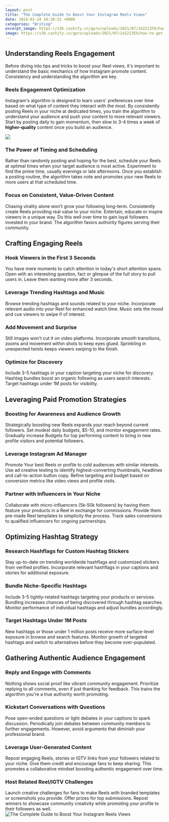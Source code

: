 ```yaml
---
layout: post
title: "The Complete Guide to Boost Your Instagram Reels Views"
date: 2024-01-24 10:30:52 +0000
categories: "Writing"
excerpt_image: https://s3b.cashify.in/gpro/uploads/2021/07/14221359/how-to-get-more-views-on-instagram-reels.jpg
image: https://s3b.cashify.in/gpro/uploads/2021/07/14221359/how-to-get-more-views-on-instagram-reels.jpg
---
```


## Understanding Reels Engagement
Before diving into tips and tricks to boost your Reel views, it's important to understand the basic mechanics of how Instagram promote content. Consistency and understanding the algorithm are key.
### Reels Engagement Optimization  
Instagram's algorithm is designed to learn users' preferences over time based on what type of content they interact with the most. By consistently posting Reels in your niche at dedicated times, you train the algorithm to understand your audience and push your content to more relevant viewers. Start by posting daily to gain momentum, then slow to 3-4 times a week of **higher-quality** content once you build an audience.  

![](https://socialtradia.com/wp-content/uploads/2023/03/Learn-How-to-Increase-Your-Instagram-Reels-Views.jpg)
### The Power of Timing and Scheduling
Rather than randomly posting and hoping for the best, schedule your Reels at optimal times when your target audience is most active. Experiment to find the prime time, usually evenings or late afternoons. Once you establish a posting routine, the algorithm takes note and promotes your new Reels to more users at that scheduled time.  
### Focus on Consistent, Value-Driven Content
Chasing virality alone won't grow your following long-term. Consistently create Reels providing real value to your niche. Entertain, educate or inspire viewers in a unique way. Do this well over time to gain loyal followers invested in your brand. The algorithm favors authority figures serving their community.
## Crafting Engaging Reels  
### Hook Viewers in the First 3 Seconds
You have mere moments to catch attention in today's short attention spans. Open with an interesting question, fact or glimpse of the full story to pull users in. Leave them wanting more after 3 seconds.
### Leverage Trending Hashtags and Music 
Browse trending hashtags and sounds related to your niche. Incorporate relevant audio into your Reel for enhanced watch time. Music sets the mood and cue viewers to swipe if of interest.
### Add Movement and Surprise
Still images won't cut it on video platforms. Incorporate smooth transitions, zooms and movement within shots to keep eyes glued. Sprinkling in unexpected twists keeps viewers swiping to the finish.
### Optimize for Discovery 
Include 3-5 hashtags in your caption targeting your niche for discovery. Hashtag bundles boost an organic following as users search interests. Target hashtags under 1M posts for visibility.
## Leveraging Paid Promotion Strategies
### Boosting for Awareness and Audience Growth
Strategically boosting new Reels expands your reach beyond current followers. Set modest daily budgets, $5-10, and monitor engagement rates. Gradually increase Budgets for top performing content to bring in new profile visitors and potential followers.  
### Leverage Instagram Ad Manager
Promote Your best Reels or profile to cold audiences with similar interests. Use ad creative testing to identify highest-converting thumbnails, headlines and call-to-action button copy. Refine targeting and budget based on conversion metrics like video views and profile visits. 
### Partner with Influencers in Your Niche
Collaborate with micro-influencers (5k-50k followers) by having them feature your products in a Reel in exchange for commissions. Provide them pre-made Reel templates to simplicity the process. Track sales conversions to qualified influencers for ongoing partnerships.
## Optimizing Hashtag Strategy
### Research Hashflags for Custom Hashtag Stickers
Stay up-to-date on trending worldwide hashflags and customized stickers from verified profiles. Incorporate relevant hashflags in your captions and stories for additional exposure.
### Bundle Niche-Specific Hashtags 
Include 3-5 tightly-related hashtags targeting your products or services. Bundling increases chances of being discovered through hashtag searches. Monitor performance of individual hashtags and adjust bundles accordingly.
### Target Hashtags Under 1M Posts
New hashtags or those under 1 million posts receive more surface-level exposure in browse and search features. Monitor growth of targeted hashtags and switch to alternatives before they become over-populated.
## Gathering Authentic Audience Engagement
### Reply and Engage with Comments
Nothing shows social proof like vibrant community engagement. Prioritize replying to all comments, even if just thanking for feedback. This trains the algorithm you're a true authority worth promoting.
### Kickstart Conversations with Questions 
Pose open-ended questions or light debates in your captions to spark discussion. Periodically join debates between community members to further engagements. However, avoid arguments that diminish your professional brand.  
### Leverage User-Generated Content
Repost engaging Reels, stories or IGTV links from your followers related to your niche. Give them credit and encourage fans to keep sharing. This promotes a collaborative mindset boosting authentic engagement over time.
### Host Related Reel/IGTV Challenges 
Launch creative challenges for fans to make Reels with branded templates or screenshots you provide. Offer prizes for top submissions. Repost winners to showcase community creativity while promoting your profile to their followers as well.
![The Complete Guide to Boost Your Instagram Reels Views](https://s3b.cashify.in/gpro/uploads/2021/07/14221359/how-to-get-more-views-on-instagram-reels.jpg)